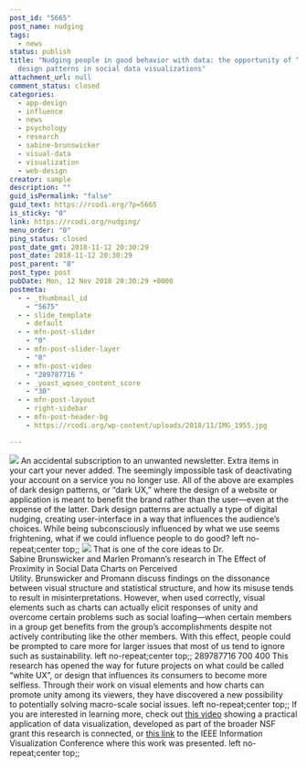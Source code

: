 ```yaml
---
post_id: "5665"
post_name: nudging
tags:
  - news
status: publish
title: "Nudging people in good behavior with data: the opportunity of “white”
  design patterns in social data visualizations"
attachment_url: null
comment_status: closed
categories:
  - app-design
  - influence
  - news
  - psychology
  - research
  - sabine-brunswicker
  - visual-data
  - visualization
  - web-design
creator: sample
description: ""
guid_isPermalink: "false"
guid_text: https://rcodi.org/?p=5665
is_sticky: "0"
link: https://rcodi.org/nudging/
menu_order: "0"
ping_status: closed
post_date_gmt: 2018-11-12 20:30:29
post_date: 2018-11-12 20:30:29
post_parent: "0"
post_type: post
pubDate: Mon, 12 Nov 2018 20:30:29 +0000
postmeta:
  - - _thumbnail_id
    - "5675"
  - - slide_template
    - default
  - - mfn-post-slider
    - "0"
  - - mfn-post-slider-layer
    - "0"
  - - mfn-post-video
    - "289787716 "
  - - _yoast_wpseo_content_score
    - "30"
  - - mfn-post-layout
    - right-sidebar
  - - mfn-post-header-bg
    - https://rcodi.org/wp-content/uploads/2018/11/IMG_1955.jpg

---
```


![](https://rcodi.org/wp-content/uploads/2018/11/Capture.png) An accidental subscription to an unwanted newsletter. Extra items in your cart your never added. The seemingly impossible task of deactivating your account on a service you no longer use. All of the above are examples of dark design patterns, or “dark UX,” where the design of a website or application is meant to benefit the brand rather than the user—even at the expense of the latter. Dark design patterns are actually a type of digital nudging, creating user-interface in a way that influences the audience’s choices. While being subconsciously influenced by what we use seems frightening, what if we could influence people to do good? left no-repeat;center top;; ![](https://rcodi.org/wp-content/uploads/2018/11/DpjjZFKX4AE5NQG.png) That is one of the core ideas to Dr. Sabine Brunswicker and Marlen Promann’s research in The Effect of Proximity in Social Data Charts on Perceived Utility. Brunswicker and Promann discuss findings on the dissonance between visual structure and statistical structure, and how its misuse tends to result in misinterpretations. However, when used correctly, visual elements such as charts can actually elicit responses of unity and overcome certain problems such as social loafing—when certain members in a group get benefits from the group’s accomplishments despite not actively contributing like the other members. With this effect, people could be prompted to care more for larger issues that most of us tend to ignore such as sustainability. left no-repeat;center top;; 289787716 700 400 This research has opened the way for future projects on what could be called “white UX”, or design that influences its consumers to become more selfless. Through their work on visual elements and how charts can promote unity among its viewers, they have discovered a new possibility to potentially solving macro-scale social issues. left no-repeat;center top;; If you are interested in learning more, check out [this video](https://www.youtube.com/watch?v=oyfW1kkSsGg) showing a practical application of data visualization, developed as part of the broader NSF grant this research is connected, or [this link](http://ieeevis.org/year/2018/info/papers) to the IEEE Information Visualization Conference where this work was presented. left no-repeat;center top;;
